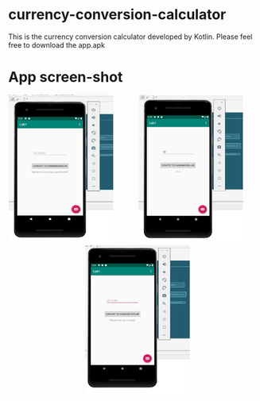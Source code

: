 # currency-conversion-calculator
This is the currency conversion calculator developed by Kotlin. Please feel free to download the app.apk

# App screen-shot
<p align="center">
  <img src="https://github.com/terenceylchow124/currency-conversion-calculator/blob/master/ref_img/result1.jpg" width="210" height="300">
&nbsp; &nbsp; &nbsp; &nbsp; &nbsp; &nbsp; 
  <img src="https://github.com/terenceylchow124/currency-conversion-calculator/blob/master/ref_img/result2.jpg" width="210" height="300">
&nbsp; &nbsp; &nbsp; &nbsp; &nbsp; &nbsp; 
  <img src="https://github.com/terenceylchow124/currency-conversion-calculator/blob/master/ref_img/result3.jpg" width="210" height="300">
</p>


